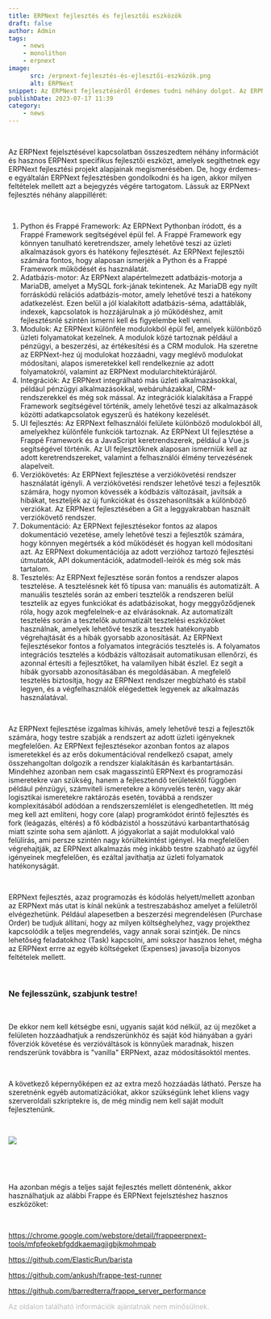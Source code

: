 ```yaml
---
title: ERPNext fejlesztés és fejlesztői eszközök
draft: false
author: Admin
tags:
    - news
    - monolithon
    - erpnext
image:
      src: /erpnext-fejlesztés-és-ejlesztői-eszközök.png
      alt: ERPNext
snippet: Az ERPNext fejlesztéséről érdemes tudni néhány dolgot. Az ERPNext könnyen testre szabható és bővíthető, így a felhasználók személyre szabhatják a rendszert a vállalkozásuk egyedi igényei szerint.
publishDate: 2023-07-17 11:39
category:
    - news
---
```


<p><br></p><p>Az ERPNext fejelsztésével kapcsolatban összeszedtem néhány információt és hasznos ERPNext specifikus fejlesztői eszközt, amelyek segíthetnek egy ERPNext fejlesztési projekt alapjainak megismerésében. De, hogy érdemes-e egyáltalán ERPNext fejlesztésben gondolkodni és ha igen, akkor milyen feltételek mellett azt a bejegyzés végére tartogatom. Lássuk az ERPNext fejlesztés néhány alappillérét:</p><p><br></p><ol><li data-list="ordered"><span class="ql-ui" contenteditable="false"></span>Python és Frappé Framework: Az ERPNext Pythonban íródott, és a Frappé Framework segítségével épül fel. A Frappé Framework egy könnyen tanulható keretrendszer, amely lehetővé teszi az üzleti alkalmazások gyors és hatékony fejlesztését. Az ERPNext fejlesztői számára fontos, hogy alaposan ismerjék a Python és a Frappé Framework működését és használatát.</li><li data-list="ordered"><span class="ql-ui" contenteditable="false"></span>Adatbázis-motor: Az ERPNext alapértelmezett adatbázis-motorja a MariaDB, amelyet a MySQL fork-jának tekintenek. Az MariaDB egy nyílt forráskódú relációs adatbázis-motor, amely lehetővé teszi a hatékony adatkezelést. Ezen belül a jól kialakított adatbázis-séma, adattáblák, indexek, kapcsolatok is hozzájárulnak a jó működéshez, amit fejlesztésnlé szintén ismerni kell és figyelembe kell venni. </li><li data-list="ordered"><span class="ql-ui" contenteditable="false"></span>Modulok: Az ERPNext különféle modulokból épül fel, amelyek különböző üzleti folyamatokat kezelnek. A modulok közé tartoznak például a pénzügyi, a beszerzési, az értékesítési és a CRM modulok. Ha szeretne az ERPNext-hez új modulokat hozzáadni, vagy meglévő modulokat módosítani, alapos ismeretekkel kell rendelkeznie az adott folyamatokról, valamint az ERPNext modularchitektúrájáról.</li><li data-list="ordered"><span class="ql-ui" contenteditable="false"></span>Integrációk: Az ERPNext integrálható más üzleti alkalmazásokkal, például pénzügyi alkalmazásokkal, webáruházakkal, CRM-rendszerekkel és még sok mással. Az integrációk kialakítása a Frappé Framework segítségével történik, amely lehetővé teszi az alkalmazások közötti adatkapcsolatok egyszerű és hatékony kezelését.</li><li data-list="ordered"><span class="ql-ui" contenteditable="false"></span>UI fejlesztés: Az ERPNext felhasználói felülete különböző modulokból áll, amelyekhez különféle funkciók tartoznak. Az ERPNext UI fejlesztése a Frappé Framework és a JavaScript keretrendszerek, például a Vue.js segítségével történik. Az UI fejlesztőknek alaposan ismerniük kell az adott keretrendszereket, valamint a felhasználói élmény tervezésének alapelveit.</li><li data-list="ordered"><span class="ql-ui" contenteditable="false"></span>Verziókövetés: Az ERPNext fejlesztése a verziókövetési rendszer használatát igényli. A verziókövetési rendszer lehetővé teszi a fejlesztők számára, hogy nyomon kövessék a kódbázis változásait, javítsák a hibákat, teszteljék az új funkciókat és összehasonlítsák a különböző verziókat. Az ERPNext fejlesztésében a Git a leggyakrabban használt verziókövető rendszer.</li><li data-list="ordered"><span class="ql-ui" contenteditable="false"></span>Dokumentáció: Az ERPNext fejlesztésekor fontos az alapos dokumentáció vezetése, amely lehetővé teszi a fejlesztők számára, hogy könnyen megértsék a kód működését és hogyan kell módosítani azt. Az ERPNext dokumentációja az adott verzióhoz tartozó fejlesztési útmutatók, API dokumentációk, adatmodell-leírók és még sok más tartalom.</li><li data-list="ordered"><span class="ql-ui" contenteditable="false"></span>Tesztelés: Az ERPNext fejlesztése során fontos a rendszer alapos tesztelése. A tesztelésnek két fő típusa van: manuális és automatizált. A manuális tesztelés során az emberi tesztelők a rendszeren belül tesztelik az egyes funkciókat és adatbázisokat, hogy meggyőződjenek róla, hogy azok megfelelnek-e az elvárásoknak. Az automatizált tesztelés során a tesztelők automatizált tesztelési eszközöket használnak, amelyek lehetővé teszik a tesztek hatékonyabb végrehajtását és a hibák gyorsabb azonosítását. Az ERPNext fejlesztésekor fontos a folyamatos integrációs tesztelés is. A folyamatos integrációs tesztelés a kódbázis változásait automatikusan ellenőrzi, és azonnal értesíti a fejlesztőket, ha valamilyen hibát észlel. Ez segít a hibák gyorsabb azonosításában és megoldásában. A megfelelő tesztelés biztosítja, hogy az ERPNext rendszer megbízható és stabil legyen, és a végfelhasználók elégedettek legyenek az alkalmazás használatával.</li></ol><p><br></p><p>Az ERPNext fejlesztése izgalmas kihívás, amely lehetővé teszi a fejlesztők számára, hogy testre szabják a rendszert az adott üzleti igényeknek megfelelően. Az ERPNext fejlesztésekor azonban fontos az alapos ismeretekkel és az erős dokumentációval rendelkező csapat, amely összehangoltan dolgozik a rendszer kialakításán és karbantartásán. Mindehhez azonban nem csak magasszintű ERPNext és programozási ismeretekre van szükség, hanem a fejlesztendő területektől függően például pénzügyi, számviteli ismeretekre a könyvelés terén, vagy akár logisztikai ismeretekre raktározás esetén, továbbá a rendszer komplexitásából adódóan a rendszerszemlélet is elengedhetetlen. Itt még meg kell azt említeni, hogy core (alap) programkódot érintő fejlesztés és fork (leágazás, eltérés) a fő kódbázistól a hosszútávú karbantarthatóság miatt szinte soha sem ajánlott. A jógyakorlat a saját modulokkal való felülírás, ami persze szintén nagy körültekintést igényel. Ha megfelelően végrehajtják, az ERPNext alkalmazás még inkább testre szabható az ügyfél igényeinek megfelelően, és ezáltal javíthatja az üzleti folyamatok hatékonyságát.</p><p><br></p><p>ERPNext fejlesztés, azaz programozás és kódolás helyett/mellett azonban az ERPNext más utat is kínál nekünk a testreszabáshoz amelyet a felületről elvégezhetünk. Például alapesetben a beszerzési megrendelésen (Purchase Order) be tudjuk állítani, hogy az milyen költséghelyhez, vagy projekthez kapcsolódik a teljes megrendelés, vagy annak sorai szintjék. De nincs lehetőség feladatokhoz (Task) kapcsolni, ami sokszor hasznos lehet, mégha az ERPNext errre az egyéb költségeket (Expenses) javasolja bizonyos feltételek mellett.</p><p><br></p><h3>Ne fejlesszünk, szabjunk testre!</h3><p><br></p><p>De ekkor nem kell kétségbe esni, ugyanis saját kód nélkül, az új mezőket a felületen hozzáadhatjuk a rendszerünkhöz és saját kód hiányában a gyári főverziók követése és verzióváltások is könnyűek maradnak, hiszen rendszerünk továbbra is "vanilla" ERPNext, azaz módosításoktól mentes.</p><p><br></p><p>A következő képernyőképen ez az extra mező hozzáadás látható. Persze ha szeretnénk egyéb automatizációkat, akkor szükségünk lehet kliens vagy szerveroldali szkriptekre is, de még mindig nem kell saját modult fejlesztenünk.</p><p><br></p><p><img src="/files/5cYQcrj.png"></p><p><br></p><p><br></p><p>Ha azonban mégis a teljes saját fejlesztés mellett döntenénk, akkor használhatjuk az alábbi Frappe és ERPNext fejelsztéshez hasznos eszközöket:</p><p><br></p><p><a href="https://chrome.google.com/webstore/detail/frappeerpnext-tools/mfpfeokebfgddkaemagjigbjkmohmpab" rel="noopener noreferrer">https://chrome.google.com/webstore/detail/frappeerpnext-tools/mfpfeokebfgddkaemagjigbjkmohmpab</a></p><p><a href="https://github.com/ElasticRun/barista" rel="noopener noreferrer">https://github.com/ElasticRun/barista</a></p><p><a href="https://github.com/ankush/frappe-test-runner" rel="noopener noreferrer">https://github.com/ankush/frappe-test-runner</a></p><p><a href="https://github.com/barredterra/frappe_server_performance" rel="noopener noreferrer">https://github.com/barredterra/frappe_server_performance</a></p>

<p><span style="color: rgb(187, 187, 187);">Az oldalon található információk ajánlatnak nem minősülnek. </span></p>

